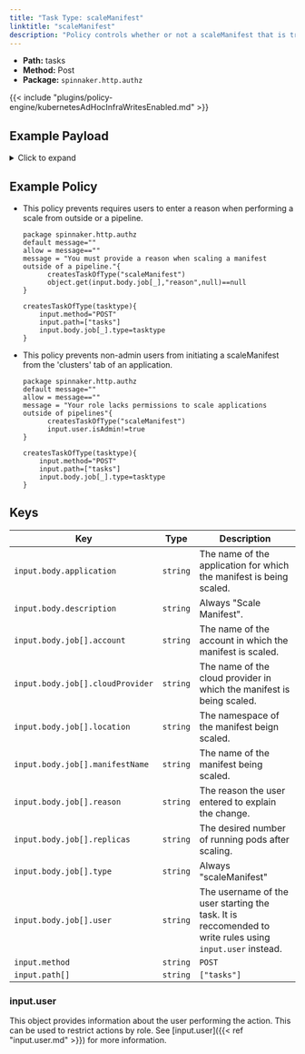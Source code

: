 ```yaml
---
title: "Task Type: scaleManifest"
linktitle: "scaleManifest"
description: "Policy controls whether or not a scaleManifest that is triggered from outside a spinnaker pipeline (e.g. from the ‘Clusters’ tab of an application’s ‘edit’ action) can run."
---
```


- **Path:** tasks
- **Method:** Post
- **Package:** `spinnaker.http.authz`

{{< include "plugins/policy-engine/kubernetesAdHocInfraWritesEnabled.md" >}}


## Example Payload

<details><summary>Click to expand</summary>

```json
{
  "input": {
    "body": {
      "application": "hostname",
      "description": "Scale manifest",
      "job": [
        {
          "account": "spinnaker",
          "cloudProvider": "kubernetes",
          "location": "staging",
          "manifestName": "deployment hostname",
          "reason": null,
          "replicas": "5",
          "type": "scaleManifest",
          "user": "myUserName"
        }
      ]
    },
    "method": "POST",
    "path": [
      "tasks"
    ],
    "user": {
      "isAdmin": false,
      "roles": [],
      "username": "myUserName"
    }
  }
}
```
</details>

## Example Policy

- This policy prevents requires users to enter a reason when performing a scale from outside or a pipeline.

  ```rego
  package spinnaker.http.authz
  default message=""
  allow = message==""
  message = "You must provide a reason when scaling a manifest outside of a pipeline."{
        createsTaskOfType("scaleManifest")
        object.get(input.body.job[_],"reason",null)==null
  }

  createsTaskOfType(tasktype){
      input.method="POST"
      input.path=["tasks"]
      input.body.job[_].type=tasktype
  }
  ```

- This policy prevents non-admin users from initiating a scaleManifest from the 'clusters' tab of an application.

  ```rego
  package spinnaker.http.authz
  default message=""
  allow = message==""
  message = "Your role lacks permissions to scale applications outside of pipelines"{
        createsTaskOfType("scaleManifest")
        input.user.isAdmin!=true
  }

  createsTaskOfType(tasktype){
      input.method="POST"
      input.path=["tasks"]
      input.body.job[_].type=tasktype
  }
  ```

## Keys

| Key                              | Type     | Description                                                                                              |
| -------------------------------- | -------- | -------------------------------------------------------------------------------------------------------- |
| `input.body.application`         | `string` | The name of the application for which the manifest is being scaled.                                      |
| `input.body.description`         | `string` | Always "Scale Manifest".                                                                                 |
| `input.body.job[].account`       | `string` | The name of the account in which the manifest is scaled.                                                 |
| `input.body.job[].cloudProvider` | `string` | The name of the cloud provider in which the manifest is being scaled.                                    |
| `input.body.job[].location`      | `string` | The namespace of the manifest beign scaled.                                                              |
| `input.body.job[].manifestName`  | `string` | The name of the manifest being scaled.                                                                   |
| `input.body.job[].reason`        | `string` | The reason the user entered to explain the change.                                                       |
| `input.body.job[].replicas`      | `string` | The desired number of running pods after scaling.                                                        |
| `input.body.job[].type`          | `string` | Always "scaleManifest"                                                                                   |
| `input.body.job[].user`          | `string` | The username of the user starting the task. It is reccomended to write rules using `input.user` instead. |
| `input.method`                   | `string` | `POST`                                                                                                   |
| `input.path[]`                   | `string` | `["tasks"]`                                                                                              |

### input.user

This object provides information about the user performing the action. This can be used to restrict actions by role. See [input.user]({{< ref "input.user.md" >}}) for more information.
